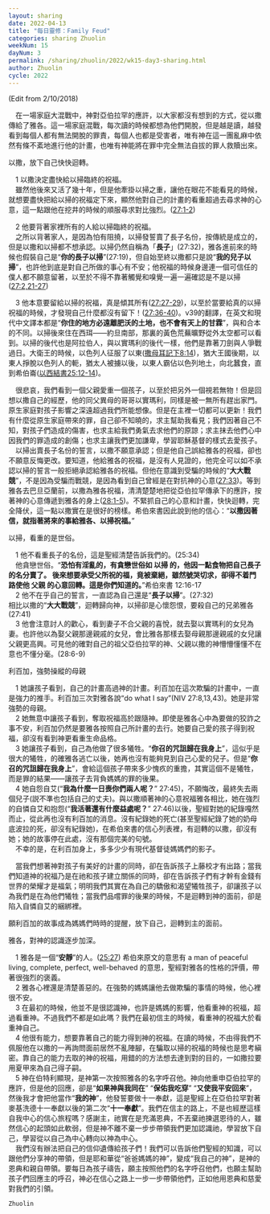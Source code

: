```yaml
---
layout: sharing
date: 2022-04-13
title: "每日靈修：Family Feud"
categories: sharing Zhuolin
weekNum: 15
dayNum: 3
permalink: /sharing/zhuolin/2022/wk15-day3-sharing.html
author: Zhuolin
cycle: 2022
---
```

(Edit from 2/10/2018)  
   
　在一場家庭大混戰中，神對亞伯拉罕的應許，以大家都沒有想到的方式，從以撒傳給了雅各。這一場家庭混戰，每次讀的時候都想為他們開脫，但是越是讀，越發看到每個人都有無法開脫的罪責，每個人也都是受害者，唯有神在這一團亂麻中依然有條不紊地進行他的計畫，也唯有神能將在罪中完全無法自拔的罪人救贖出來。  
   
以撒，放下自己快快迴轉。  
   
　1 以撒決定盡快給以掃臨終的祝福。  
　雖然他後來又活了幾十年，但是他牽掛以掃之重，讓他在眼花不能看見的時候，就想要盡快把給以掃的祝福定下來，顯然他對自己的計畫的看重超過去尋求神的心意，這一點跟他在挖井的時候的順服尋求對比強烈。([27:1-2](https://www.biblegateway.com/quicksearch/?quicksearch=創世記27%3A1-2&qs_version=CUVMPT))  
   
　2 他要背著家裡所有的人給以掃臨終的祝福。  
　之所以背著家人，是因為怕有阻撓，以掃發誓賣了長子名份，按傳統是成立的，但是以撒和以掃都不想承認。以掃仍然自稱為「**長子**」(27:32)，雅各進前來的時候也假裝自己是“**你的長子以掃**”(27:19)，但自始至終以撒都只是說“**我的兒子以掃**”，也許他到底是對自己所做的事心有不安；他祝福的時候身邊連一個可信任的僕人都不願意留著，以至於不得不靠著觸覺和嗅覺一遍一遍確認是不是以掃([27:2,21-27](https://www.biblegateway.com/quicksearch/?quicksearch=創世記27%3A2,21-27&qs_version=CUVMPT))  
   
　3 他本意要留給以掃的祝福，真是傾其所有([27:27-29](https://www.biblegateway.com/quicksearch/?quicksearch=創世記27.27-29&qs_version=CUVMPT))，以至於當要給真的以掃祝福的時候，才發現自己什麼都沒有留下！([27:36-40](https://www.biblegateway.com/quicksearch/?quicksearch=創世記27%3A36-40&qs_version=CUVMPT))。v39的翻譯，在英文和現代中文譯本都是“**你住的地方必遠離肥沃的土地，也不會有天上的甘霖**”，與和合本的不同。以掃後來住在西珥——約旦南部，那裏的黃色荒蕪曠野從外太空都可以看到。以掃的後代也是阿拉伯人，與以實瑪利的後代一樣，他們是靠著刀劍與人爭戰過日。大衛王的時候，以色列人征服了以東([撒母耳記下8:14](https://www.biblegateway.com/quicksearch/?quicksearch=撒母耳記下8%3A14&qs_version=CUVMPT))，猶大王國後期，以東人掙脫以色列人的軛，猶太人被擄以後，以東人霸佔以色列地土，向北蠶食，直到希伯崙([以西結書25:12-14](https://www.biblegateway.com/quicksearch/?quicksearch=以西結書25%3A12-14&qs_version=CUVMPT))。  
   
　很悲哀，我們看到一個父親愛重一個孩子，以至於把另外一個視若無物！但是回想以撒自己的經歷，他的同父異母的哥哥以實瑪利，同樣是被一無所有趕出家門。原生家庭對孩子影響之深遠超過我們所能想像。但是在主裡一切都可以更新！我們有什麼從原生家庭帶來的罪，自己卻不知曉的，求主幫助我看見；我們因著自己不知，對孩子們造成的傷害，也求主給我們勇氣去求他們的原諒；求主抹去他們心中因我們的罪造成的創傷；也求主讓我們更加謙卑，學習耶穌基督的樣式去愛孩子。  
　以掃出賣長子名份的誓言，以撒不願意承認；但是他自己誤給雅各的祝福，卻也不願意反悔更改。要知道，他給雅各的祝福，是沒有人見證的，他完全可以如不承認以掃的誓言一般拒絕承認給雅各的祝福。但他在意識到受騙的時候的“**大大戰競**”，不是因為受騙而戰競，是因為看到自己曾經是在對抗神的心意([27:33](https://www.biblegateway.com/quicksearch/?quicksearch=創世記27.33&qs_version=CUVMPT))。等到雅各去巴旦亞蘭前，以撒為雅各祝福，清清楚楚地把從亞伯拉罕傳承下的應許，按著神的心意傳遞到雅各的身上([28:1-5](https://www.biblegateway.com/quicksearch/?quicksearch=創世記28.1-5&qs_version=CUVMPT))。不緊抓自己的心意和計畫，快快迴轉，完全降伏，這一點以撒實在是很好的榜樣。希伯來書因此說到他的信心：“**以撒因著信，就指著將來的事給雅各、以掃祝福。**”  
   
以掃，看重的是世俗。  
   
　1 他不看重長子的名份，這是聖經清楚告訴我們的。(25:34)  
　他貪戀世俗。“**恐怕有淫亂的，有貪戀世俗如 以掃 的，他因一點食物把自己長子的名分賣了。 後來想要承受父所祝的福，竟被棄絕，雖然號哭切求，卻得不着門路使他 父親 的心意回轉。這是你們知道的。**”希伯來書 12:16-17  
　2 他不在乎自己的誓言，一直認為自己還是“**長子以掃**”。(27:32)  
相比以撒的“**大大戰競**”，迴轉歸向神，以掃卻是心懷怨恨，要殺自己的兄弟雅各(27:41)  
　3 他會注意討人的歡心，看到妻子不合父親的喜悅，就去娶以實瑪利的女兒為妻。也許他以為娶父親那邊親戚的女兒，會比雅各那樣去娶母親那邊親戚的女兒讓父親更高興。可見他的確對自己的祖父亞伯拉罕的神、父親以撒的神懵懵懂懂不在意也不懂分毫。(28:6-9)  
   
利百加，強勢操縱的母親  
   
　1 她讓孩子看到，自己的計畫高過神的計畫。利百加在這次欺騙的計畫中，一直是強力的推手。利百加三次對雅各說“do what I say”(NIV 27:8,13,43)。她是非常強勢的母親。  
　2 她無意中讓孩子看到，奪取祝福高於跟隨神。即使是雅各心中為要做的狡詐之事不安，利百加仍然是要雅各按照自己所計畫的去行。她要自己愛的孩子得到祝福，卻沒有看到神更看重生命品格。  
　3 她讓孩子看到，自己為他做了很多犧牲。“**你召的咒詛歸在我身上**”，這似乎是很大的犧牲，的確雅各逃亡以後，她再也沒有能夠見到自己心愛的兒子。但是“**你召的咒詛歸在我身上**”，會給這個孩子帶來多少愧疚的重擔，其實這個不是犧牲，而是罪的結果——讓孩子去背負媽媽的罪的後果。  
　4 她自怨自艾(“**我為什麼一日喪你們兩人呢？**” 27:45)，不願悔改，最終失去兩個兒子(説不準也包括自己的丈夫)。與以撒順著神的心意祝福雅各相比，她在強烈的自憐自艾和抱怨(“**我活著還有什麼益處呢？**” 27:46)以後，聖經對她的紀錄嘎然而止，從此再也沒有利百加的消息。沒有紀錄她的死亡(甚至聖經紀錄了她的奶母底波拉的死，卻沒有紀錄她)，在希伯來書的信心列表裡，有迴轉的以撒，卻沒有她；她的故事停在此處，沒有那個完美的句號。  
　不幸的是，在利百加身上，多多少少有現代基督徒媽媽們的影子。  
   
　當我們想著神對孩子有美好的計畫的同時，卻在告訴孩子上藤校才有出路；當我們知道神的祝福乃是在祂和孩子建立關係的同時，卻在告訴孩子們有才幹有金錢有世界的榮耀才是福氣；明明我們其實在為自己的驕傲和渴望犧牲孩子，卻讓孩子以為我們是在為他們犧牲；當我們品嚐罪的後果的時候，不是迴轉到神的面前，卻是陷入自憐自艾的綑綁裡。  
   
願利百加的故事成為媽媽們時時的提醒，放下自己，迴轉到主的面前。  
   
雅各，對神的認識逐步加深。  
   
　1 雅各是一個“**安靜**”的人。([25:27](https://www.biblegateway.com/quicksearch/?quicksearch=創世記25.27&qs_version=CUVMPT)) 希伯來原文的意思有 a man of peaceful living, complete, perfect, well-behaved 的意思，聖經對雅各的性格的評價，帶著很強烈的褒義。  
　2 雅各心裡還是清楚善惡的。在強勢的媽媽讓他去做欺騙的事情的時候，他心裡很不安。  
　3 在最初的時候，他並不是很認識神，也許是媽媽的影響，他看重神的祝福，超過看重神。不過我們不都是如此嗎？我們在最初信主的時候，看重神的祝福大於看重神自己。  
　4 他很有能力，想要靠著自己的能力得到神的祝福。在讀的時候，不由得我們不佩服他在以撒的一再詢問面前居然不亂陣腳，在騙取以掃的祝福的時候也是思考縝密。靠自己的能力去取的神的祝福，用錯的的方法想去達到對的目的，一如撒拉要用夏甲來為自己得子嗣。  
　5 神在伯特利顯現，是神第一次按照雅各的名字呼召他。神向他重申亞伯拉罕的應許，但是他的回應，卻是“**如果神與我同在**” “**保佑我吃穿**” “**又使我平安回來**”，然後我才會把他當作“**我的神**”，他發誓要做十一奉獻，這是聖經上在亞伯拉罕對著麥基洗德十一奉獻以後的第二次“**十一奉獻**”。我們在信主的路上，不是也經歷這樣自我中心的信心旅程嗎？感謝主，祂實在是充滿恩典，不丟棄祂揀選恩待的人，雖然信心的起頭如此軟弱，但是神不離不棄一步步帶領我們更加認識祂，學習放下自己，學習從以自己為中心轉向以神為中心。  
　我們沒有辦法把自己的信仰遺傳給孩子們！我們可以告訴他們聖經的知識，可以跟他們分享神的帶領，但是耶和華從“爸爸媽媽的神”，變成“我自己的神”，是神的恩典和親自帶領。要每日為孩子禱告，願主按照他們的名字呼召他們，也願主幫助孩子們回應主的呼召，神必在信心之路上一步一步帶領他們，正如他用恩典和慈愛對我們的引領。  

`Zhuolin`
